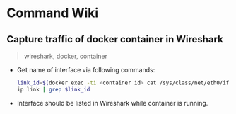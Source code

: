 # Command Wiki

## Capture traffic of docker container in Wireshark
> wireshark, docker, container
* Get name of interface via following commands:
  ```sh
  link_id=$(docker exec -ti <container id> cat /sys/class/net/eth0/iflink)
  ip link | grep $link_id
  ```
* Interface should be listed in Wireshark while container is running.

